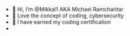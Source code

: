 - 👋 Hi, I’m @Mikkal1 AKA Michael Ramcharitar
- 👀 Love the concept of coding, cybersecurity
- 🌱 I have earned my coding certification
- 
<!---
Mikkal1/Mikkal1 is a ✨ special ✨ repository because its `README.md` (this file) appears on your GitHub profile.
You can click the Preview link to take a look at your changes.
--->
